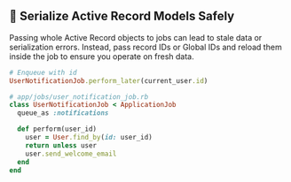 ## 📝 Serialize Active Record Models Safely

Passing whole Active Record objects to jobs can lead to stale data or serialization errors. Instead, pass record IDs or Global IDs and reload them inside the job to ensure you operate on fresh data.

```ruby
# Enqueue with id
UserNotificationJob.perform_later(current_user.id)
```

```ruby
# app/jobs/user_notification_job.rb
class UserNotificationJob < ApplicationJob
  queue_as :notifications

  def perform(user_id)
    user = User.find_by(id: user_id)
    return unless user
    user.send_welcome_email
  end
end
```